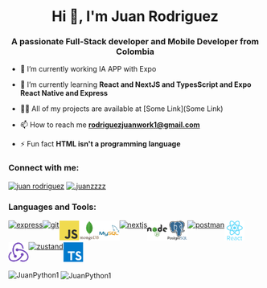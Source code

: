 <h1 align="center">Hi 👋, I'm Juan Rodriguez</h1>
<h3 align="center">A passionate Full-Stack developer and Mobile Developer from Colombia</h3>

- 🔭 I’m currently working IA APP with Expo

- 🌱 I’m currently learning **React and NextJS and TypesScript and Expo React Native and Express**

- 👨‍💻 All of my projects are available at [Some Link](Some Link)

- 📫 How to reach me **rodriguezjuanwork1@gmail.com**

- ⚡ Fun fact **HTML isn't a programming language**

<h3 align="left">Connect with me:</h3>
<p align="left">
<a href="www.linkedin.com/in/juan-rodriguez-4ba554226" target="blank"><img align="center" src="https://raw.githubusercontent.com/rahuldkjain/github-profile-readme-generator/master/src/images/icons/Social/linked-in-alt.svg" alt="juan rodriguez" height="30" width="40" /></a>
<a href="https://discord.gg/.juanzzzz" target="blank"><img align="center" src="https://raw.githubusercontent.com/rahuldkjain/github-profile-readme-generator/master/src/images/icons/Social/discord.svg" alt=".juanzzzz" height="30" width="40" /></a>
</p>
<h3 align="left">Languages and Tools:</h3>
<p align="left" style="display: flex; flex-wrap: wrap;">
  <a href="https://expressjs.com" target="_blank" rel="noreferrer"> 
    <img src="https://adware-technologies.s3.amazonaws.com/uploads/technology/thumbnail/20/express-js.png" alt="express" width="40" height="40"/> 
  </a>
  
  <a href="https://git-scm.com/" target="_blank" rel="noreferrer"> 
    <img src="https://www.vectorlogo.zone/logos/git-scm/git-scm-icon.svg" alt="git" width="40" height="40"/> 
  </a> 
  
  <a href="https://developer.mozilla.org/en-US/docs/Web/JavaScript" target="_blank" rel="noreferrer"> 
    <img src="https://raw.githubusercontent.com/devicons/devicon/master/icons/javascript/javascript-original.svg" alt="javascript" width="40" height="40"/> 
  </a>

  <a href="https://www.mongodb.com/" target="_blank" rel="noreferrer"> 
    <img src="https://raw.githubusercontent.com/devicons/devicon/master/icons/mongodb/mongodb-original-wordmark.svg" alt="mongodb" width="40" height="40"/> 
  </a>

  <a href="https://www.mysql.com/" target="_blank" rel="noreferrer"> 
    <img src="https://raw.githubusercontent.com/devicons/devicon/master/icons/mysql/mysql-original-wordmark.svg" alt="mysql" width="40" height="40"/> 
  </a> 

  <a href="https://nextjs.org/" target="_blank" rel="noreferrer"> 
    <img src="https://th.bing.com/th/id/OIP.Tdjq_du4e2YxL6xiyYHSrAHaEp?rs=1&pid=ImgDetMain" alt="nextjs" width="40" height="40"/> 
  </a> 

  <a href="https://nodejs.org" target="_blank" rel="noreferrer"> 
    <img src="https://raw.githubusercontent.com/devicons/devicon/master/icons/nodejs/nodejs-original-wordmark.svg" alt="nodejs" width="40" height="40"/> 
  </a>  

  <a href="https://www.postgresql.org" target="_blank" rel="noreferrer"> 
    <img src="https://raw.githubusercontent.com/devicons/devicon/master/icons/postgresql/postgresql-original-wordmark.svg" alt="postgresql" width="40" height="40"/> 
  </a> 

  <a href="https://postman.com" target="_blank" rel="noreferrer"> 
    <img src="https://www.vectorlogo.zone/logos/getpostman/getpostman-icon.svg" alt="postman" width="40" height="40"/> 
  </a> 

  <a href="https://reactjs.org/" target="_blank" rel="noreferrer"> 
    <img src="https://raw.githubusercontent.com/devicons/devicon/master/icons/react/react-original-wordmark.svg" alt="react" width="40" height="40"/> 
  </a> 

  <a href="https://redux.js.org" target="_blank" rel="noreferrer"> 
    <img src="https://raw.githubusercontent.com/devicons/devicon/master/icons/redux/redux-original.svg" alt="redux" width="40" height="40"/> 
  </a> 

  <a href="https://zustand.docs.pmnd.rs/apis/create" target="_blank" rel="noreferrer"> 
    <img src="https://tsh.io/wp-content/uploads/2023/02/zustand-react-small.png" alt="zustand" width="40" height="40"/> 
  </a> 

  <a href="https://www.typescriptlang.org/" target="_blank" rel="noreferrer"> 
    <img src="https://raw.githubusercontent.com/devicons/devicon/master/icons/typescript/typescript-original.svg" alt="typescript" width="40" height="40"/> 
  </a>  
</p>


<p><img align="left" src="https://github-readme-stats.vercel.app/api/top-langs?username=JuanPython1&show_icons=true&locale=en&layout=compact" alt="JuanPython1" /></p>

<p>&nbsp;<img align="center" src="https://github-readme-stats.vercel.app/api?username=JuanPython1&show_icons=true&locale=en" alt="JuanPython1" /></p>
